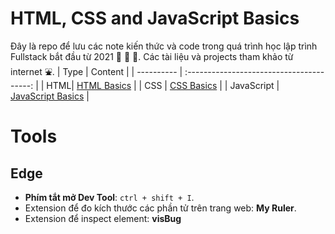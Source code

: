 <link rel='stylesheet' href='main.css'>

# HTML, CSS and JavaScript Basics

Đây là repo để lưu các note kiến thức và code trong quá trình học lập trình Fullstack bắt đầu từ 2021 🥇 🥈 🥉.
Các tài liệu và projects tham khảo từ internet ⛲.
| Type | Content |
| ---------- | :---------------------------------------: |
| HTML| [HTML Basics](HTML/readme.md) |
| CSS | [CSS Basics](CSS/readme.md) |
| JavaScript | [JavaScript Basics](JavaScript/readme.md) |

# Tools

## Edge

- **Phím tắt mở Dev Tool**: `ctrl + shift + I`.
- Extension để đo kích thước các phần tử trên trang web: **My Ruler**.
- Extension để inspect element: **visBug**
